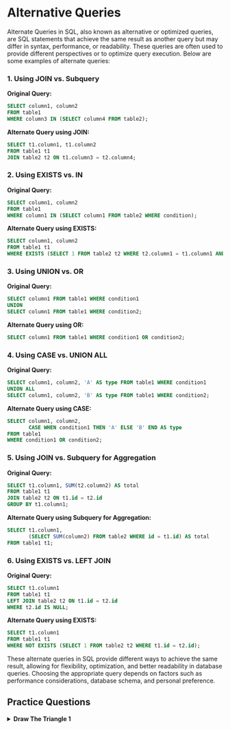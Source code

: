 #   Alternative Queries
Alternate Queries in SQL, also known as alternative or optimized queries, are SQL statements that achieve the same result as another query but may differ in syntax, performance, or readability. These queries are often used to provide different perspectives or to optimize query execution. Below are some examples of alternate queries:

### 1. Using JOIN vs. Subquery

**Original Query:**
```sql
SELECT column1, column2
FROM table1
WHERE column3 IN (SELECT column4 FROM table2);
```

**Alternate Query using JOIN:**
```sql
SELECT t1.column1, t1.column2
FROM table1 t1
JOIN table2 t2 ON t1.column3 = t2.column4;
```

### 2. Using EXISTS vs. IN

**Original Query:**
```sql
SELECT column1, column2
FROM table1
WHERE column1 IN (SELECT column1 FROM table2 WHERE condition);
```

**Alternate Query using EXISTS:**
```sql
SELECT column1, column2
FROM table1 t1
WHERE EXISTS (SELECT 1 FROM table2 t2 WHERE t2.column1 = t1.column1 AND condition);
```

### 3. Using UNION vs. OR

**Original Query:**
```sql
SELECT column1 FROM table1 WHERE condition1
UNION
SELECT column1 FROM table1 WHERE condition2;
```

**Alternate Query using OR:**
```sql
SELECT column1 FROM table1 WHERE condition1 OR condition2;
```

### 4. Using CASE vs. UNION ALL

**Original Query:**
```sql
SELECT column1, column2, 'A' AS type FROM table1 WHERE condition1
UNION ALL
SELECT column1, column2, 'B' AS type FROM table1 WHERE condition2;
```

**Alternate Query using CASE:**
```sql
SELECT column1, column2, 
       CASE WHEN condition1 THEN 'A' ELSE 'B' END AS type
FROM table1
WHERE condition1 OR condition2;
```

### 5. Using JOIN vs. Subquery for Aggregation

**Original Query:**
```sql
SELECT t1.column1, SUM(t2.column2) AS total
FROM table1 t1
JOIN table2 t2 ON t1.id = t2.id
GROUP BY t1.column1;
```

**Alternate Query using Subquery for Aggregation:**
```sql
SELECT t1.column1, 
       (SELECT SUM(column2) FROM table2 WHERE id = t1.id) AS total
FROM table1 t1;
```

### 6. Using EXISTS vs. LEFT JOIN

**Original Query:**
```sql
SELECT t1.column1
FROM table1 t1
LEFT JOIN table2 t2 ON t1.id = t2.id
WHERE t2.id IS NULL;
```

**Alternate Query using EXISTS:**
```sql
SELECT t1.column1
FROM table1 t1
WHERE NOT EXISTS (SELECT 1 FROM table2 t2 WHERE t1.id = t2.id);
```

These alternate queries in SQL provide different ways to achieve the same result, allowing for flexibility, optimization, and better readability in database queries. Choosing the appropriate query depends on factors such as performance considerations, database schema, and personal preference.

##  Practice Questions

<details>
<summary><b>Draw The Triangle 1</b></summary>

+ <details>
    <summary><b>Questions</b></summary>

   P(R) represents a pattern drawn by Julia in R rows. The following pattern represents P(5):
    ```
    * * * * * 
    * * * * 
    * * * 
    * * 
    *
    ```
    Write a query to print the pattern P(20).

   </details>
+ <details>
    <summary><b>Code</b></summary>
    
    ```sql
    WITH RECURSIVE asterisks AS
        (SELECT cast('*' AS char(39)) AS STR
        UNION ALL SELECT concat(STR, ' *') AS STR
        FROM asterisks
        LIMIT 20)
    SELECT STR
    FROM asterisks
    ORDER BY STR DESC;

    ```
   </details>
</details>